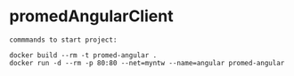 # promedAngularClient

```
commmands to start project:

docker build --rm -t promed-angular .
docker run -d --rm -p 80:80 --net=myntw --name=angular promed-angular

```
